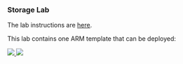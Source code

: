 ### Storage Lab ###

The lab instructions are <a
href="https://github.com/vplauzon/azure-training/blob/master/iaas-training/2%20-%20Storage/ARM%20Lab%20-%20Storage%20-%20Read%20Me.docx?raw=true">
here</a>.

This lab contains one ARM template that can be deployed:

<a href="https://portal.azure.com/#create/Microsoft.Template/uri/https%3A%2F%2Fraw.githubusercontent.com%2Fvplauzon%2Fazure-training%2Fmaster%2Fiaas-training%2F2%20-%20Storage%2FStorage%20ARM%20-%20Template.json"
target="_blank">
    <img src="http://azuredeploy.net/deploybutton.png"/>
</a>
<a href="http://armviz.io/#/?load=https%3A%2F%2Fraw.githubusercontent.com%2Fvplauzon%2Fazure-training%2Fmaster%2Fiaas-training%2F2%20-%20Storage%2FStorage%20ARM%20-%20Template.json" target="_blank">
    <img src="http://armviz.io/visualizebutton.png"/>
</a>
